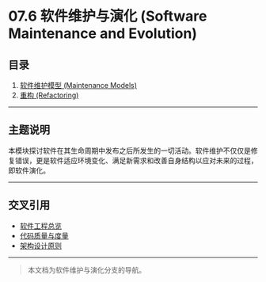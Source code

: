 # 07.6 软件维护与演化 (Software Maintenance and Evolution)

## 目录

1.  [软件维护模型 (Maintenance Models)](./07.6.1_Maintenance_Models.md)
2.  [重构 (Refactoring)](./07.6.2_Refactoring.md)

---

## 主题说明

本模块探讨软件在其生命周期中发布之后所发生的一切活动。软件维护不仅仅是修复错误，更是软件适应环境变化、满足新需求和改善自身结构以应对未来的过程，即软件演化。

---

## 交叉引用

-   [软件工程总览](../README.md)
-   [代码质量与度量](../07.5_Software_Quality_and_Testing/07.5.3_Code_Quality_and_Metrics.md)
-   [架构设计原则](../07.3_Software_Architecture_and_Design/07.3.1_Architectural_Principles.md)

---

> 本文档为软件维护与演化分支的导航。 